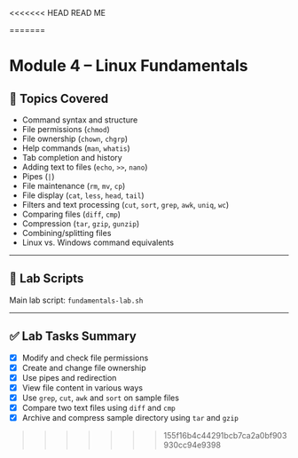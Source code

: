 <<<<<<< HEAD
READ ME

=======
# Module 4 – Linux Fundamentals

## 🧠 Topics Covered

- Command syntax and structure
- File permissions (`chmod`)
- File ownership (`chown`, `chgrp`)
- Help commands (`man`, `whatis`)
- Tab completion and history
- Adding text to files (`echo`, `>>`, `nano`)
- Pipes (`|`)
- File maintenance (`rm`, `mv`, `cp`)
- File display (`cat`, `less`, `head`, `tail`)
- Filters and text processing (`cut`, `sort`, `grep`, `awk`, `uniq`, `wc`)
- Comparing files (`diff`, `cmp`)
- Compression (`tar`, `gzip`, `gunzip`)
- Combining/splitting files
- Linux vs. Windows command equivalents

---

## 🧪 Lab Scripts

Main lab script: `fundamentals-lab.sh`

---

## ✅ Lab Tasks Summary

- [x] Modify and check file permissions
- [x] Create and change file ownership
- [x] Use pipes and redirection
- [x] View file content in various ways
- [x] Use `grep`, `cut`, `awk` and `sort` on sample files
- [x] Compare two text files using `diff` and `cmp`
- [x] Archive and compress sample directory using `tar` and `gzip`
>>>>>>> 155f16b4c44291bcb7ca2a0bf903930cc94e9398
